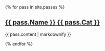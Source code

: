 {% for pass in site.passes %}
  <h2>
    <a href="{{ pass.url }}">
      <td>{{ pass.Name }} </td><td> {{ pass.Cat }}</td>
    </a>
  </h2>
  <p>{{ pass.content | markdownify }}</p>
{% endfor %}

